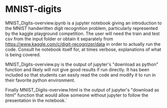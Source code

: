 # MNIST-digits


MNIST_Digits-overview.ipynb is a jupyter notebook giving an introduction to the MNIST handwritten 
digit recognition problem, particularly represented by the kaggle playground competition.  The user 
will need the train and test csv from the input folder or obtain it separately from 
https://www.kaggle.com/c/digit-recognizer/data in order to actually run the code.  Consult he notebook 
itself for, at times verbose, explanations of what is being covered.

MNIST_Digits-overview.py is the output of jupyter's "download as python" function and likely will not give
good results if run directly.  It has been included so that students can easily read the code and modify it 
to run in their favorite python environment.

Finally MNIST_Digits-overview.html is the output of jupyter's "download as html" function that would allow someone 
without jupyter to follow the presentation in the notebook.`
